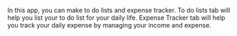 In this app, you can make to do lists and expense tracker. To do lists tab will help you list your to do list for your daily life. Expense Tracker tab will help you track your daily expense by managing your income and expense.
